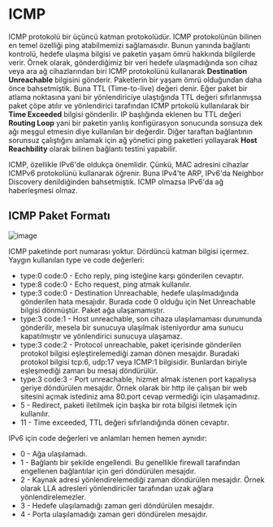 # ICMP

ICMP protokolü bir üçüncü katman protokolüdür. ICMP protokolünün bilinen en temel özelliği ping atabilmemizi sağlamasıdır. Bunun yanında bağlantı kontrolü, hedefe ulaşma bilgisi ve paketin yaşam ömrü hakkında bilgilerde verir. Örnek olarak, gönderdiğimiz bir veri hedefe ulaşmadığında son cihaz veya ara ağ cihazlarından biri ICMP protokolünü kullanarak **Destination Unreachable** bilgisini gönderir. Paketlerin bir yaşam ömrü olduğundan daha önce bahsetmiştik. Buna TTL (Time-to-live) değeri denir. Eğer paket bir atlama noktasına yani bir yönlendiriciye ulaştığında TTL değeri sıfırlanmışsa paket çöpe atılır ve yönlendirici tarafından ICMP prtokolü kullanılarak bir **Time Exceeded** bilgisi gönderilir. IP başlığında eklenen bu TTL değeri **Routing Loop** yani bir paketin yanlış konfigürasyon sonucunda sonsuza dek ağı meşgul etmesin diye kullanılan bir değerdir. Diğer taraftan bağlantının sorunsuz çalıştığını anlamak için ağ yönetici ping paketleri yollayarak **Host Reachbility** olarak bilinen bağlantı testini yapabilir. 

ICMP, özellikle IPv6'de oldukça önemlidir. Çünkü, MAC adresini cihazlar ICMPv6 protokolünü kullanarak öğrenir. Buna IPv4'te ARP, IPv6'da Neighbor Discovery denildiğinden bahsetmiştik. ICMP olmazsa IPv6'da ağ haberleşmesi olmaz. 

## ICMP Paket Formatı
![image](https://user-images.githubusercontent.com/70758694/159171064-e42703a2-5b2e-4cdd-aea2-a847cb77dde0.png)

ICMP paketinde port numarası yoktur. Dördüncü katman bilgisi içermez. Yaygın kullanılan type ve code değerleri:
- type:0 code:0 - Echo reply, ping isteğine karşı gönderilen cevaptır.
- type:8 code:0 - Echo request, ping atmak kullanılır.
- type:3 code:0 - Destination Unreachable, hedefe ulaşılmadığında gönderilen hata mesajıdır. Burada code 0 olduğu için Net Unreachable bilgisi dönmüştür. Paket ağa ulaşamamıştır.
- type:3 code:1 - Host unreachable, son cihaza ulaşılamaması durumunda gönderilir, mesela bir sunucuya ulaşılmak isteniyordur ama sunucu kapatılmıştır ve yönlendirici sunucuya ulaşamaz. 
- type:3 code:2 - Protocol unreachable, paket içerisinde gönderilen protokol bilgisi eşleştirelemediği zaman dönen mesajdır. Buradaki protokol bilgisi tcp:6, udp:17 veya ICMP:1 bilgisidir. Bunlardan biriyle eşleşmediği zaman bu mesaj döndürülür.
- type:3 code:3 - Port unreachable, hizmet almak istenen port kapalıysa geriye döndürülen mesajdır. Örnek olarak bir http ile çalışan bir web sitesini açmak istediniz ama 80.port cevap vermediği için ulaşamadınız.
- 5 - Redirect, paketi iletilmek için başka bir rota bilgisi iletmek için kullanılır.
- 11 - Time exceeded, TTL değeri sıfırlandığında dönen cevaptır.

IPv6 için code değerleri ve anlamları hemen hemen aynıdır:
- 0 - Ağa ulaşılamadı.
- 1 - Bağlantı bir şekilde engellendi. Bu genellikle firewall tarafından engellenen bağlantılar için geri döndürülen mesajdır.
- 2 - Kaynak adresi yönlendirelemediği zaman döndürülen mesajdır. Örnek olarak LLA adresleri yönlendiriciler tarafından uzak ağlara yönlendirelemezler.
- 3 - Hedefe ulaşılamadığı zaman geri döndürülen mesajdır.
- 4 - Porta ulaşılamadığı zaman geri döndürelen mesajdır.
 


